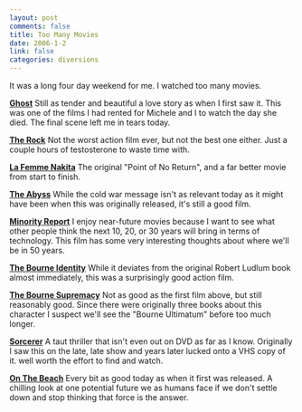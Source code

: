```yaml
--- 
layout: post
comments: false
title: Too Many Movies
date: 2006-1-2
link: false
categories: diversions
---
```

It was a long four day weekend for me. I watched too many movies.

<strong><a href="http://imdb.com/title/tt0099653" title="Ghost">Ghost</a></strong>
Still as tender and beautiful a love story as when I first saw it. This was one of the films I had rented for Michele and I to watch the day she died. The final scene left me in tears today.

<strong><a href="http://imdb.com/title/tt0117500" title="The Rock">The Rock</a></strong>
Not the worst action film ever, but not the best one either. Just a couple hours of testosterone to waste time with.

<strong><a href="http://imdb.com/title/tt0100263" title="La Femme Nakita">La Femme Nakita</a></strong>
The original "Point of No Return", and a far better movie from start to finish.

<strong><a href="http://imdb.com/title/tt0096754" title="The Abyss">The Abyss</a></strong>
While the cold war message isn't as relevant today as it might have been when this was originally released, it's still a good film.

<strong><a href="http://imdb.com/title/tt0181689" title="Minority Report">Minority Report</a></strong>
I enjoy near-future movies because I want to see what other people think the next 10, 20, or 30 years will bring in terms of technology. This film has some very interesting thoughts about where we'll be in 50 years.

<strong><a href="http://imdb.com/title/tt0258463/" title="The Bourne Identity">The Bourne Identity</a></strong>
While it deviates from the original Robert Ludlum book almost immediately, this was a surprisingly good action film.

<strong><a href="http://imdb.com/title/tt0372183/" title="The Bourne Supremacy">The Bourne Supremacy</a></strong>
Not as good as the first film above, but still reasonably good. Since there were originally three books about this character I suspect we'll see the "Bourne Ultimatum" before too much longer.

<strong><a href="http://imdb.com/title/tt0076740" title="sorcerer">Sorcerer</a></strong>
A taut thriller that isn't even out on DVD as far as I know. Originally I saw this on the late, late show and years later lucked onto a VHS copy of it. well worth the effort to find and watch.

<strong><a href="http://imdb.com/title/tt0053137" title="On The Beach">On The Beach</a></strong>
Every bit as good today as when it first was released. A chilling look at one potential future we as humans face if we don't settle down and stop thinking that force is the answer.
